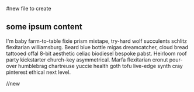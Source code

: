 #new file to create

## some ipsum content

I'm baby farm-to-table fixie prism mixtape, try-hard wolf succulents schlitz flexitarian williamsburg. 
Beard blue bottle migas dreamcatcher, cloud bread tattooed offal 8-bit aesthetic 
celiac biodiesel bespoke pabst. 
Heirloom roof party kickstarter church-key asymmetrical. 
Marfa flexitarian cronut pour-over humblebrag chartreuse yuccie health goth tofu live-edge
synth cray pinterest ethical next level.

//new